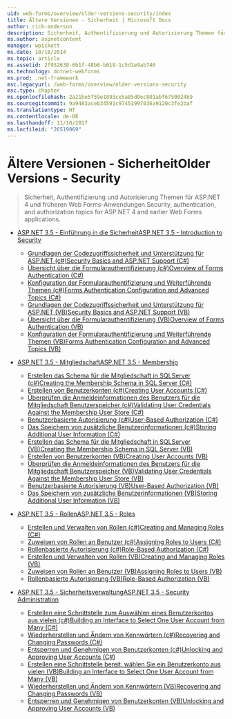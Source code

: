 ```yaml
---
uid: web-forms/overview/older-versions-security/index
title: Ältere Versionen - Sicherheit | Microsoft Docs
author: rick-anderson
description: Sicherheit, Authentifizierung und Autorisierung Themen für ASP.NET 4 und früheren Web Forms-Anwendungen.
ms.author: aspnetcontent
manager: wpickett
ms.date: 10/18/2014
ms.topic: article
ms.assetid: 2f952638-6b1f-48b6-b019-1c5d1e9ab746
ms.technology: dotnet-webforms
ms.prod: .net-framework
msc.legacyurl: /web-forms/overview/older-versions-security
msc.type: chapter
ms.openlocfilehash: 2a21be5f59e1893ce5a85d0ec801abf6750024b9
ms.sourcegitcommit: 9a9483aceb34591c97451997036a9120c3fe2baf
ms.translationtype: HT
ms.contentlocale: de-DE
ms.lasthandoff: 11/10/2017
ms.locfileid: "26519069"
---
```

<a name="older-versions---security"></a><span data-ttu-id="952de-103">Ältere Versionen - Sicherheit</span><span class="sxs-lookup"><span data-stu-id="952de-103">Older Versions - Security</span></span>
====================
> <span data-ttu-id="952de-104">Sicherheit, Authentifizierung und Autorisierung Themen für ASP.NET 4 und früheren Web Forms-Anwendungen.</span><span class="sxs-lookup"><span data-stu-id="952de-104">Security, authentication, and authorization topics for ASP.NET 4 and earlier Web Forms applications.</span></span>


- [<span data-ttu-id="952de-105">ASP.NET 3.5 - Einführung in die Sicherheit</span><span class="sxs-lookup"><span data-stu-id="952de-105">ASP.NET 3.5 - Introduction to Security</span></span>](introduction/index.md)

    - [<span data-ttu-id="952de-106">Grundlagen der Codezugriffssicherheit und Unterstützung für ASP.NET (c#)</span><span class="sxs-lookup"><span data-stu-id="952de-106">Security Basics and ASP.NET Support (C#)</span></span>](introduction/security-basics-and-asp-net-support-cs.md)
    - [<span data-ttu-id="952de-107">Übersicht über die Formularauthentifizierung (c#)</span><span class="sxs-lookup"><span data-stu-id="952de-107">Overview of Forms Authentication (C#)</span></span>](introduction/an-overview-of-forms-authentication-cs.md)
    - [<span data-ttu-id="952de-108">Konfiguration der Formularauthentifizierung und Weiterführende Themen (c#)</span><span class="sxs-lookup"><span data-stu-id="952de-108">Forms Authentication Configuration and Advanced Topics (C#)</span></span>](introduction/forms-authentication-configuration-and-advanced-topics-cs.md)
    - [<span data-ttu-id="952de-109">Grundlagen der Codezugriffssicherheit und Unterstützung für ASP.NET (VB)</span><span class="sxs-lookup"><span data-stu-id="952de-109">Security Basics and ASP.NET Support (VB)</span></span>](introduction/security-basics-and-asp-net-support-vb.md)
    - [<span data-ttu-id="952de-110">Übersicht über die Formularauthentifizierung (VB)</span><span class="sxs-lookup"><span data-stu-id="952de-110">Overview of Forms Authentication (VB)</span></span>](introduction/an-overview-of-forms-authentication-vb.md)
    - [<span data-ttu-id="952de-111">Konfiguration der Formularauthentifizierung und Weiterführende Themen (VB)</span><span class="sxs-lookup"><span data-stu-id="952de-111">Forms Authentication Configuration and Advanced Topics (VB)</span></span>](introduction/forms-authentication-configuration-and-advanced-topics-vb.md)
- [<span data-ttu-id="952de-112">ASP.NET 3.5 - Mitgliedschaft</span><span class="sxs-lookup"><span data-stu-id="952de-112">ASP.NET 3.5 - Membership</span></span>](membership/index.md)

    - [<span data-ttu-id="952de-113">Erstellen das Schema für die Mitgliedschaft in SQLServer (c#)</span><span class="sxs-lookup"><span data-stu-id="952de-113">Creating the Membership Schema in SQL Server (C#)</span></span>](membership/creating-the-membership-schema-in-sql-server-cs.md)
    - [<span data-ttu-id="952de-114">Erstellen von Benutzerkonten (c#)</span><span class="sxs-lookup"><span data-stu-id="952de-114">Creating User Accounts (C#)</span></span>](membership/creating-user-accounts-cs.md)
    - [<span data-ttu-id="952de-115">Überprüfen die Anmeldeinformationen des Benutzers für die Mitgliedschaft Benutzerspeicher (c#)</span><span class="sxs-lookup"><span data-stu-id="952de-115">Validating User Credentials Against the Membership User Store (C#)</span></span>](membership/validating-user-credentials-against-the-membership-user-store-cs.md)
    - [<span data-ttu-id="952de-116">Benutzerbasierte Autorisierung (c#)</span><span class="sxs-lookup"><span data-stu-id="952de-116">User-Based Authorization (C#)</span></span>](membership/user-based-authorization-cs.md)
    - [<span data-ttu-id="952de-117">Das Speichern von zusätzliche Benutzerinformationen (c#)</span><span class="sxs-lookup"><span data-stu-id="952de-117">Storing Additional User Information (C#)</span></span>](membership/storing-additional-user-information-cs.md)
    - [<span data-ttu-id="952de-118">Erstellen das Schema für die Mitgliedschaft in SQLServer (VB)</span><span class="sxs-lookup"><span data-stu-id="952de-118">Creating the Membership Schema in SQL Server (VB)</span></span>](membership/creating-the-membership-schema-in-sql-server-vb.md)
    - [<span data-ttu-id="952de-119">Erstellen von Benutzerkonten (VB)</span><span class="sxs-lookup"><span data-stu-id="952de-119">Creating User Accounts (VB)</span></span>](membership/creating-user-accounts-vb.md)
    - [<span data-ttu-id="952de-120">Überprüfen die Anmeldeinformationen des Benutzers für die Mitgliedschaft Benutzerspeicher (VB)</span><span class="sxs-lookup"><span data-stu-id="952de-120">Validating User Credentials Against the Membership User Store (VB)</span></span>](membership/validating-user-credentials-against-the-membership-user-store-vb.md)
    - [<span data-ttu-id="952de-121">Benutzerbasierte Autorisierung (VB)</span><span class="sxs-lookup"><span data-stu-id="952de-121">User-Based Authorization (VB)</span></span>](membership/user-based-authorization-vb.md)
    - [<span data-ttu-id="952de-122">Das Speichern von zusätzliche Benutzerinformationen (VB)</span><span class="sxs-lookup"><span data-stu-id="952de-122">Storing Additional User Information (VB)</span></span>](membership/storing-additional-user-information-vb.md)
- [<span data-ttu-id="952de-123">ASP.NET 3.5 - Rollen</span><span class="sxs-lookup"><span data-stu-id="952de-123">ASP.NET 3.5 - Roles</span></span>](roles/index.md)

    - [<span data-ttu-id="952de-124">Erstellen und Verwalten von Rollen (c#)</span><span class="sxs-lookup"><span data-stu-id="952de-124">Creating and Managing Roles (C#)</span></span>](roles/creating-and-managing-roles-cs.md)
    - [<span data-ttu-id="952de-125">Zuweisen von Rollen an Benutzer (c#)</span><span class="sxs-lookup"><span data-stu-id="952de-125">Assigning Roles to Users (C#)</span></span>](roles/assigning-roles-to-users-cs.md)
    - [<span data-ttu-id="952de-126">Rollenbasierte Autorisierung (c#)</span><span class="sxs-lookup"><span data-stu-id="952de-126">Role-Based Authorization (C#)</span></span>](roles/role-based-authorization-cs.md)
    - [<span data-ttu-id="952de-127">Erstellen und Verwalten von Rollen (VB)</span><span class="sxs-lookup"><span data-stu-id="952de-127">Creating and Managing Roles (VB)</span></span>](roles/creating-and-managing-roles-vb.md)
    - [<span data-ttu-id="952de-128">Zuweisen von Rollen an Benutzer (VB)</span><span class="sxs-lookup"><span data-stu-id="952de-128">Assigning Roles to Users (VB)</span></span>](roles/assigning-roles-to-users-vb.md)
    - [<span data-ttu-id="952de-129">Rollenbasierte Autorisierung (VB)</span><span class="sxs-lookup"><span data-stu-id="952de-129">Role-Based Authorization (VB)</span></span>](roles/role-based-authorization-vb.md)
- [<span data-ttu-id="952de-130">ASP.NET 3.5 - Sicherheitsverwaltung</span><span class="sxs-lookup"><span data-stu-id="952de-130">ASP.NET 3.5 - Security Administration</span></span>](admin/index.md)

    - [<span data-ttu-id="952de-131">Erstellen eine Schnittstelle zum Auswählen eines Benutzerkontos aus vielen (c#)</span><span class="sxs-lookup"><span data-stu-id="952de-131">Building an Interface to Select One User Account from Many (C#)</span></span>](admin/building-an-interface-to-select-one-user-account-from-many-cs.md)
    - [<span data-ttu-id="952de-132">Wiederherstellen und Ändern von Kennwörtern (c#)</span><span class="sxs-lookup"><span data-stu-id="952de-132">Recovering and Changing Passwords (C#)</span></span>](admin/recovering-and-changing-passwords-cs.md)
    - [<span data-ttu-id="952de-133">Entsperren und Genehmigen von Benutzerkonten (c#)</span><span class="sxs-lookup"><span data-stu-id="952de-133">Unlocking and Approving User Accounts (C#)</span></span>](admin/unlocking-and-approving-user-accounts-cs.md)
    - [<span data-ttu-id="952de-134">Erstellen eine Schnittstelle bereit, wählen Sie ein Benutzerkonto aus vielen (VB)</span><span class="sxs-lookup"><span data-stu-id="952de-134">Building an Interface to Select One User Account from Many (VB)</span></span>](admin/building-an-interface-to-select-one-user-account-from-many-vb.md)
    - [<span data-ttu-id="952de-135">Wiederherstellen und Ändern von Kennwörtern (VB)</span><span class="sxs-lookup"><span data-stu-id="952de-135">Recovering and Changing Passwords (VB)</span></span>](admin/recovering-and-changing-passwords-vb.md)
    - [<span data-ttu-id="952de-136">Entsperren und Genehmigen von Benutzerkonten (VB)</span><span class="sxs-lookup"><span data-stu-id="952de-136">Unlocking and Approving User Accounts (VB)</span></span>](admin/unlocking-and-approving-user-accounts-vb.md)
